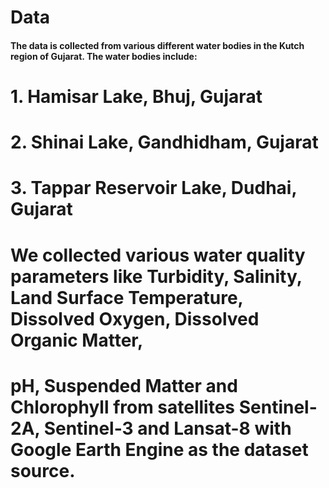 # Data

#### The data is collected from various different water bodies in the Kutch region of Gujarat. The water bodies include:
# 1. Hamisar Lake, Bhuj, Gujarat
# 2. Shinai Lake, Gandhidham, Gujarat
# 3. Tappar Reservoir Lake, Dudhai, Gujarat


# We collected various water quality parameters like Turbidity, Salinity, Land Surface Temperature, Dissolved Oxygen, Dissolved Organic Matter,
# pH, Suspended Matter and Chlorophyll from satellites Sentinel-2A, Sentinel-3 and Lansat-8 with Google Earth Engine as the dataset source. 
